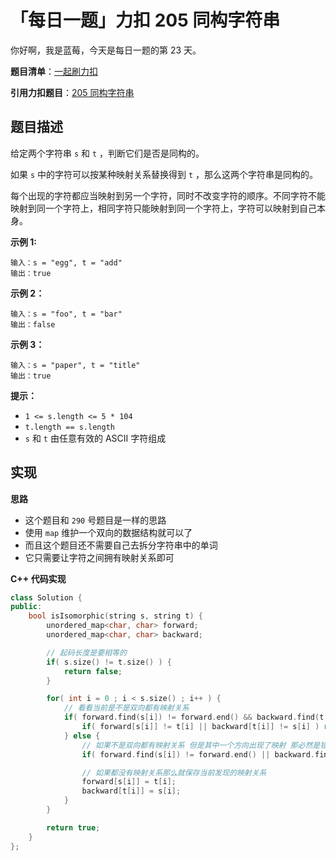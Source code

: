 # 「每日一题」力扣 205 同构字符串

你好啊，我是蓝莓，今天是每日一题的第 23 天。

**题目清单**：[一起刷力扣](https://blueberry-universe.cn/lc/index.html)

**引用力扣题目**：[205 同构字符串](https://leetcode.cn/problems/isomorphic-strings/description/)





## 题目描述

给定两个字符串 `s` 和 `t` ，判断它们是否是同构的。

如果 `s` 中的字符可以按某种映射关系替换得到 `t` ，那么这两个字符串是同构的。

每个出现的字符都应当映射到另一个字符，同时不改变字符的顺序。不同字符不能映射到同一个字符上，相同字符只能映射到同一个字符上，字符可以映射到自己本身。

 

**示例 1:**

```
输入：s = "egg", t = "add"
输出：true
```

**示例 2：**

```
输入：s = "foo", t = "bar"
输出：false
```

**示例 3：**

```
输入：s = "paper", t = "title"
输出：true
```

 

**提示：**



- `1 <= s.length <= 5 * 104`
- `t.length == s.length`
- `s` 和 `t` 由任意有效的 ASCII 字符组成





## 实现

**思路**

- 这个题目和 `290` 号题目是一样的思路
- 使用 `map` 维护一个双向的数据结构就可以了
- 而且这个题目还不需要自己去拆分字符串中的单词
- 它只需要让字符之间拥有映射关系即可





**C++ 代码实现**

```c++
class Solution {
public:
    bool isIsomorphic(string s, string t) {
        unordered_map<char, char> forward;
        unordered_map<char, char> backward;

        // 起码长度是要相等的
        if( s.size() != t.size() ) {
            return false;
        }

        for( int i = 0 ; i < s.size() ; i++ ) {
            // 看看当前是不是双向都有映射关系
            if( forward.find(s[i]) != forward.end() && backward.find(t[i]) != backward.end() ) {
                if( forward[s[i]] != t[i] || backward[t[i]] != s[i] ) return false;
            } else {
                // 如果不是双向都有映射关系 但是其中一个方向出现了映射 那必然是错的
                if( forward.find(s[i]) != forward.end() || backward.find(t[i]) != backward.end() ) return false;

                // 如果都没有映射关系那么就保存当前发现的映射关系
                forward[s[i]] = t[i];
                backward[t[i]] = s[i];
            }
        }

        return true;
    }
};
```

